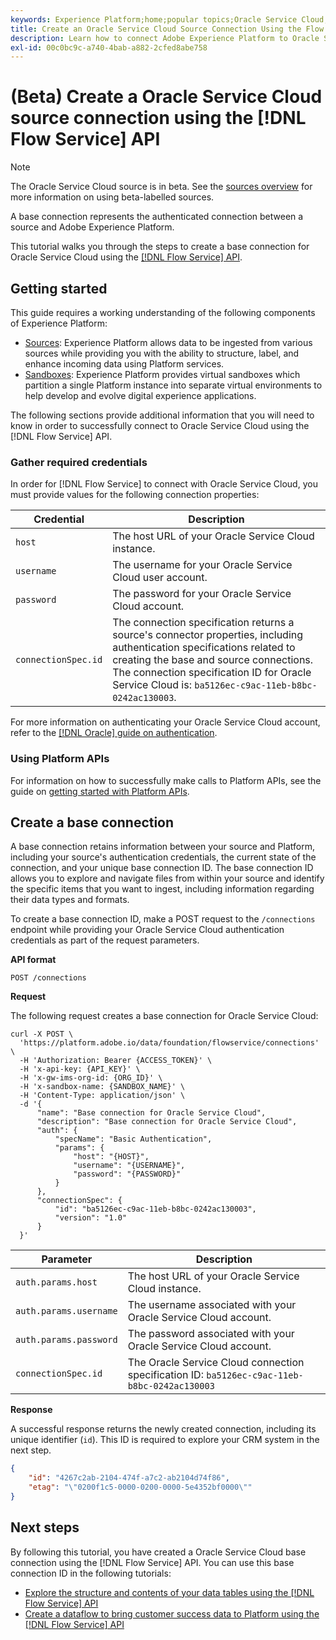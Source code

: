 ```yaml
---
keywords: Experience Platform;home;popular topics;Oracle Service Cloud;oracle service cloud
title: Create an Oracle Service Cloud Source Connection Using the Flow Service API
description: Learn how to connect Adobe Experience Platform to Oracle Service Cloud using the Flow Service API.
exl-id: 00c0bc9c-a740-4bab-a882-2cfed8abe758
---
```

# (Beta) Create a Oracle Service Cloud source connection using the [!DNL Flow Service] API

>[!NOTE]
>
>The Oracle Service Cloud source is in beta. See the [sources overview](../../../../home.md#terms-and-conditions) for more information on using beta-labelled sources.

A base connection represents the authenticated connection between a source and Adobe Experience Platform.

This tutorial walks you through the steps to create a base connection for Oracle Service Cloud using the [[!DNL Flow Service] API](https://www.adobe.io/experience-platform-apis/references/flow-service/).

## Getting started

This guide requires a working understanding of the following components of Experience Platform:

* [Sources](../../../../home.md): Experience Platform allows data to be ingested from various sources while providing you with the ability to structure, label, and enhance incoming data using Platform services.
* [Sandboxes](../../../../../sandboxes/home.md): Experience Platform provides virtual sandboxes which partition a single Platform instance into separate virtual environments to help develop and evolve digital experience applications.

The following sections provide additional information that you will need to know in order to successfully connect to Oracle Service Cloud using the [!DNL Flow Service] API.

### Gather required credentials

In order for [!DNL Flow Service] to connect with Oracle Service Cloud, you must provide values for the following connection properties:

| Credential | Description |
| ---------- | ----------- |
| `host` | The host URL of your Oracle Service Cloud instance. |
| `username` | The username for your Oracle Service Cloud user account. |
| `password` | The password for your Oracle Service Cloud account. |
| `connectionSpec.id` | The connection specification returns a source's connector properties, including authentication specifications related to creating the base and source connections. The connection specification ID for Oracle Service Cloud is: `ba5126ec-c9ac-11eb-b8bc-0242ac130003`. |

For more information on authenticating your Oracle Service Cloud account, refer to the [[!DNL Oracle] guide on authentication](https://docs.oracle.com/en/cloud/saas/b2c-service/20c/cxska/OKCS_Authenticate_and_Authorize.html).

### Using Platform APIs

For information on how to successfully make calls to Platform APIs, see the guide on [getting started with Platform APIs](../../../../../landing/api-guide.md).

## Create a base connection

A base connection retains information between your source and Platform, including your source's authentication credentials, the current state of the connection, and your unique base connection ID. The base connection ID allows you to explore and navigate files from within your source and identify the specific items that you want to ingest, including information regarding their data types and formats.

To create a base connection ID, make a POST request to the `/connections` endpoint while providing your Oracle Service Cloud authentication credentials as part of the request parameters.

**API format**

```http
POST /connections
```

**Request**

The following request creates a base connection for Oracle Service Cloud:

```shell
curl -X POST \
  'https://platform.adobe.io/data/foundation/flowservice/connections' \
  -H 'Authorization: Bearer {ACCESS_TOKEN}' \
  -H 'x-api-key: {API_KEY}' \
  -H 'x-gw-ims-org-id: {ORG_ID}' \
  -H 'x-sandbox-name: {SANDBOX_NAME}' \
  -H 'Content-Type: application/json' \
  -d '{
      "name": "Base connection for Oracle Service Cloud",
      "description": "Base connection for Oracle Service Cloud",
      "auth": {
          "specName": "Basic Authentication",
          "params": {
              "host": "{HOST}",
              "username": "{USERNAME}",
              "password": "{PASSWORD}"
          }
      },
      "connectionSpec": {
          "id": "ba5126ec-c9ac-11eb-b8bc-0242ac130003",
          "version": "1.0"
      }
  }'
```

| Parameter | Description |
| --------- | ----------- |
| `auth.params.host` | The host URL of your Oracle Service Cloud instance. |
| `auth.params.username` | The username associated with your Oracle Service Cloud account. |
| `auth.params.password` | The password associated with your Oracle Service Cloud account. |
| `connectionSpec.id` | The Oracle Service Cloud connection specification ID: `ba5126ec-c9ac-11eb-b8bc-0242ac130003` |

**Response**

A successful response returns the newly created connection, including its unique identifier (`id`). This ID is required to explore your CRM system in the next step.

```json
{
    "id": "4267c2ab-2104-474f-a7c2-ab2104d74f86",
    "etag": "\"0200f1c5-0000-0200-0000-5e4352bf0000\""
}
```

## Next steps

By following this tutorial, you have created a Oracle Service Cloud base connection using the [!DNL Flow Service] API. You can use this base connection ID in the following tutorials:

* [Explore the structure and contents of your data tables using the [!DNL Flow Service] API](../../explore/tabular.md)
* [Create a dataflow to bring customer success data to Platform using the [!DNL Flow Service] API](../../collect/customer-success.md)

